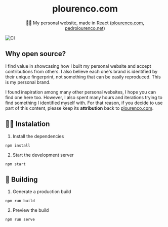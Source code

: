 <h1 align="center">
  plourenco.com
</h1>

<p align="center">
🙋‍♂️ My personal website, made in React (<a href="https://plourenco.com">plourenco.com</a>, <a href="http://pedrolourenco.net">pedrolourenco.net</a>)
</p>

![CI](https://github.com/plourenco/website-blog/workflows/CI/badge.svg)

## Why open source?

I find value in showcasing how I built my personal website and accept
contributions from others. I also believe each one's brand is identified by
their unique fingerprint, not something that can be easily reproduced. This is
my personal brand.

I found inspiration among many other personal websites, I hope you can find one
here too. However, I also spent many hours and iterations trying to find
something I identified myself with. For that reason, if you decide to use part
of this content, please keep its **attribution** back to
[plourenco.com](https://plourenco.com).

## 👨‍💻 Instalation

1. Install the dependencies

```
npm install
```

2. Start the development server

```
npm start
```

## 🚀 Building

1. Generate a production build

```
npm run build
```

2. Preview the build

```
npm run serve
```
